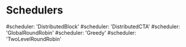 # Schedulers



#scheduler: 'DistributedBlock'
#scheduler: 'DistributedCTA'
#scheduler: 'GlobalRoundRobin'
#scheduler: 'Greedy'
#scheduler: 'TwoLevelRoundRobin'
